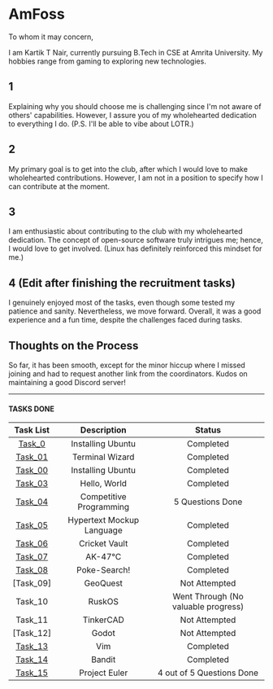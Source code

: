 # AmFoss

To whom it may concern,

I am Kartik T Nair, currently pursuing B.Tech in CSE at Amrita University. My hobbies range from gaming to exploring new technologies.

## 1

Explaining why you should choose me is challenging since I'm not aware of others' capabilities. However, I assure you of my wholehearted dedication to everything I do. (P.S. I'll be able to vibe about LOTR.)

## 2

My primary goal is to get into the club, after which I would love to make wholehearted contributions. However, I am not in a position to specify how I can contribute at the moment.

## 3

I am enthusiastic about contributing to the club with my wholehearted dedication. The concept of open-source software truly intrigues me; hence, I would love to get involved. (Linux has definitely reinforced this mindset for me.)

## 4 (Edit after finishing the recruitment tasks)

I genuinely enjoyed most of the tasks, even though some tested my patience and sanity. Nevertheless, we move forward. Overall, it was a good experience and a fun time, despite the challenges faced during tasks.

## Thoughts on the Process

So far, it has been smooth, except for the minor hiccup where I missed joining and had to request another link from the coordinators. Kudos on maintaining a good Discord server!

---

#### TASKS DONE

| Task List | Description | Status |
| :-:       | :-:         | :-:    |
| [Task_0](https://github.com/Unkn0wn-M4ster/amfosstasks/edit/main/tasks/task0)   | Installing Ubuntu | Completed |
| [Task_01](https://github.com/Unkn0wn-M4ster/amfosstasks/edit/main/tasks/Task01)   | Terminal Wizard | Completed |
| [Task_00](https://github.com/Unkn0wn-M4ster/amfosstasks/edit/main/tasks/Task02)   | Installing Ubuntu | Completed |
| [Task_03](https://github.com/Unkn0wn-M4ster/amfosstasks/edit/main/tasks/Task03)   | Hello, World | Completed |
| [Task_04](https://github.com/Unkn0wn-M4ster/amfosstasks/edit/main/tasks/Task04)   | Competitive Programming | 5 Questions Done |
| [Task_05](https://github.com/Unkn0wn-M4ster/amfosstasks/edit/main/tasks/Task05)   | Hypertext Mockup Language | Completed |
| [Task_06](https://github.com/Unkn0wn-M4ster/amfosstasks/edit/main/tasks/Task06)   | Cricket Vault | Completed |
| [Task_07](https://github.com/Unkn0wn-M4ster/amfosstasks/edit/main/tasks/Task07)   | AK-47℃ | Completed |
| [Task_08](https://github.com/Unkn0wn-M4ster/amfosstasks/edit/main/tasks/Task08)   | Poke-Search! | Completed |
| [Task_09]  | GeoQuest | Not Attempted |
| Task_10  | RuskOS | Went Through (No valuable progress) |
| Task_11  | TinkerCAD | Not Attempted |
| [Task_12]  | Godot | Not Attempted |
| [Task_13](https://github.com/Unkn0wn-M4ster/amfosstasks/edit/main/tasks/Task13)   | Vim | Completed |
| [Task_14](https://github.com/Unkn0wn-M4ster/amfosstasks/edit/main/tasks/Task14)   | Bandit | Completed |
| [Task_15](https://github.com/Unkn0wn-M4ster/amfosstasks/tree/main/tasks/task15)   | Project Euler | 4 out of 5 Questions Done |
